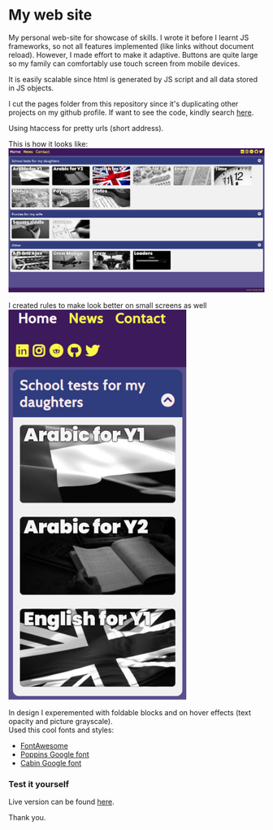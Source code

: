 # My web site

My personal web-site for showcase of skills. I wrote it before I learnt JS frameworks, so not all features implemented (like links without document reload). However, I made effort to make it adaptive. Buttons are quite large so my family can comfortably use touch screen from mobile devices.

It is easily scalable since html is generated by JS script and all data stored in JS objects.

I cut the pages folder from this repository since it's duplicating other projects on my github profile. If want to see the code, kindly search [here](https://github.com/nevtemu?tab=repositories "My repositories").   

Using htaccess for pretty urls (short address).
      
This is how it looks like:     
<img src="./src/screen.png" />   

     
I created rules to make look better on small screens as well       
<img src="./src/mobile.png" width="350"/> 
        
In design I experemented with foldable blocks and on hover effects (text opacity and picture grayscale).    
Used this cool fonts and styles:
- [FontAwesome](https://fontawesome.com/ "FontAwesome")  
- [Poppins Google font](https://fonts.google.com/specimen/Poppins "Poppins font")         
- [Cabin Google font](https://fonts.google.com/specimen/Cabin "Cabin font")            

### Test it yourself
Live version can be found [here](http://artem-soroka.tk/ "My website").   
     
Thank you.
